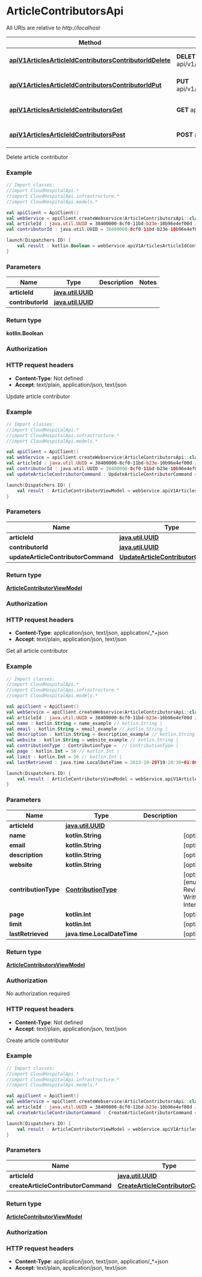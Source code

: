 # ArticleContributorsApi

All URIs are relative to *http://localhost*

Method | HTTP request | Description
------------- | ------------- | -------------
[**apiV1ArticlesArticleIdContributorsContributorIdDelete**](ArticleContributorsApi.md#apiV1ArticlesArticleIdContributorsContributorIdDelete) | **DELETE** api/v1/articles/{articleId}/contributors/{contributorId} | Delete article contributor
[**apiV1ArticlesArticleIdContributorsContributorIdPut**](ArticleContributorsApi.md#apiV1ArticlesArticleIdContributorsContributorIdPut) | **PUT** api/v1/articles/{articleId}/contributors/{contributorId} | Update article contributor
[**apiV1ArticlesArticleIdContributorsGet**](ArticleContributorsApi.md#apiV1ArticlesArticleIdContributorsGet) | **GET** api/v1/articles/{articleId}/contributors | Get all article contributor
[**apiV1ArticlesArticleIdContributorsPost**](ArticleContributorsApi.md#apiV1ArticlesArticleIdContributorsPost) | **POST** api/v1/articles/{articleId}/contributors | Create article contributor



Delete article contributor

### Example
```kotlin
// Import classes:
//import CloudHospitalApi.*
//import CloudHospitalApi.infrastructure.*
//import CloudHospitalApi.models.*

val apiClient = ApiClient()
val webService = apiClient.createWebservice(ArticleContributorsApi::class.java)
val articleId : java.util.UUID = 38400000-8cf0-11bd-b23e-10b96e4ef00d // java.util.UUID | 
val contributorId : java.util.UUID = 38400000-8cf0-11bd-b23e-10b96e4ef00d // java.util.UUID | 

launch(Dispatchers.IO) {
    val result : kotlin.Boolean = webService.apiV1ArticlesArticleIdContributorsContributorIdDelete(articleId, contributorId)
}
```

### Parameters

Name | Type | Description  | Notes
------------- | ------------- | ------------- | -------------
 **articleId** | [**java.util.UUID**](.md)|  |
 **contributorId** | [**java.util.UUID**](.md)|  |

### Return type

**kotlin.Boolean**

### Authorization



### HTTP request headers

 - **Content-Type**: Not defined
 - **Accept**: text/plain, application/json, text/json


Update article contributor

### Example
```kotlin
// Import classes:
//import CloudHospitalApi.*
//import CloudHospitalApi.infrastructure.*
//import CloudHospitalApi.models.*

val apiClient = ApiClient()
val webService = apiClient.createWebservice(ArticleContributorsApi::class.java)
val articleId : java.util.UUID = 38400000-8cf0-11bd-b23e-10b96e4ef00d // java.util.UUID | 
val contributorId : java.util.UUID = 38400000-8cf0-11bd-b23e-10b96e4ef00d // java.util.UUID | 
val updateArticleContributorCommand : UpdateArticleContributorCommand =  // UpdateArticleContributorCommand | 

launch(Dispatchers.IO) {
    val result : ArticleContributorViewModel = webService.apiV1ArticlesArticleIdContributorsContributorIdPut(articleId, contributorId, updateArticleContributorCommand)
}
```

### Parameters

Name | Type | Description  | Notes
------------- | ------------- | ------------- | -------------
 **articleId** | [**java.util.UUID**](.md)|  |
 **contributorId** | [**java.util.UUID**](.md)|  |
 **updateArticleContributorCommand** | [**UpdateArticleContributorCommand**](UpdateArticleContributorCommand.md)|  | [optional]

### Return type

[**ArticleContributorViewModel**](ArticleContributorViewModel.md)

### Authorization



### HTTP request headers

 - **Content-Type**: application/json, text/json, application/_*+json
 - **Accept**: text/plain, application/json, text/json


Get all article contributor

### Example
```kotlin
// Import classes:
//import CloudHospitalApi.*
//import CloudHospitalApi.infrastructure.*
//import CloudHospitalApi.models.*

val apiClient = ApiClient()
val webService = apiClient.createWebservice(ArticleContributorsApi::class.java)
val articleId : java.util.UUID = 38400000-8cf0-11bd-b23e-10b96e4ef00d // java.util.UUID | 
val name : kotlin.String = name_example // kotlin.String | 
val email : kotlin.String = email_example // kotlin.String | 
val description : kotlin.String = description_example // kotlin.String | 
val website : kotlin.String = website_example // kotlin.String | 
val contributionType : ContributionType =  // ContributionType | 
val page : kotlin.Int = 56 // kotlin.Int | 
val limit : kotlin.Int = 56 // kotlin.Int | 
val lastRetrieved : java.time.LocalDateTime = 2013-10-20T19:20:30+01:00 // java.time.LocalDateTime | 

launch(Dispatchers.IO) {
    val result : ArticleContributorsViewModel = webService.apiV1ArticlesArticleIdContributorsGet(articleId, name, email, description, website, contributionType, page, limit, lastRetrieved)
}
```

### Parameters

Name | Type | Description  | Notes
------------- | ------------- | ------------- | -------------
 **articleId** | [**java.util.UUID**](.md)|  |
 **name** | **kotlin.String**|  | [optional]
 **email** | **kotlin.String**|  | [optional]
 **description** | **kotlin.String**|  | [optional]
 **website** | **kotlin.String**|  | [optional]
 **contributionType** | [**ContributionType**](.md)|  | [optional] [enum: ReviewedBy, WrittenBy, InterviewWith]
 **page** | **kotlin.Int**|  | [optional]
 **limit** | **kotlin.Int**|  | [optional]
 **lastRetrieved** | **java.time.LocalDateTime**|  | [optional]

### Return type

[**ArticleContributorsViewModel**](ArticleContributorsViewModel.md)

### Authorization

No authorization required

### HTTP request headers

 - **Content-Type**: Not defined
 - **Accept**: text/plain, application/json, text/json


Create article contributor

### Example
```kotlin
// Import classes:
//import CloudHospitalApi.*
//import CloudHospitalApi.infrastructure.*
//import CloudHospitalApi.models.*

val apiClient = ApiClient()
val webService = apiClient.createWebservice(ArticleContributorsApi::class.java)
val articleId : java.util.UUID = 38400000-8cf0-11bd-b23e-10b96e4ef00d // java.util.UUID | 
val createArticleContributorCommand : CreateArticleContributorCommand =  // CreateArticleContributorCommand | 

launch(Dispatchers.IO) {
    val result : ArticleContributorViewModel = webService.apiV1ArticlesArticleIdContributorsPost(articleId, createArticleContributorCommand)
}
```

### Parameters

Name | Type | Description  | Notes
------------- | ------------- | ------------- | -------------
 **articleId** | [**java.util.UUID**](.md)|  |
 **createArticleContributorCommand** | [**CreateArticleContributorCommand**](CreateArticleContributorCommand.md)|  | [optional]

### Return type

[**ArticleContributorViewModel**](ArticleContributorViewModel.md)

### Authorization



### HTTP request headers

 - **Content-Type**: application/json, text/json, application/_*+json
 - **Accept**: text/plain, application/json, text/json

